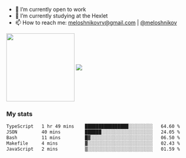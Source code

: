 <!-- ## Hi there, I'm Roman Meloshnikov 👋 -->

<!-- !
[image](https://www.codewars.com/users/meloshnikov/badges/small?theme=light)<br> -->

<!--
Here are some ideas to get you started:

- 🧰 I’m currently open to work
- 👯 I’m looking to collaborate on ...
- 🤔 I’m looking for help with ...
- 💬 Ask me about ...
- 📫 How to reach me: meloshnikov
- 😄 Pronouns: ...
- ⚡ Fun fact: ...
-->

- 🧰 I’m currently open to work
- 🌱 I’m currently studying at the Hexlet
- 📫 How to reach me: meloshnikovrv@gmail.com | [@meloshnikov](https://telegram.me/meloshnikov)

<span>
<a>
<img align="center" height="180em" src="https://github-readme-stats.vercel.app/api?username=meloshnikov&show_icons=true&hide_border=true&&count_private=true&include_all_commits=true" />
</a>
<a>
<img align="center" src="https://github-readme-stats.vercel.app/api/top-langs/?username=meloshnikov&layout=compact&hide_border=true" />
</a>
</span>


### My stats
<!--START_SECTION:waka-->

```txt
TypeScript   1 hr 49 mins    ████████████████░░░░░░░░░   64.60 %
JSON         40 mins         ██████░░░░░░░░░░░░░░░░░░░   24.05 %
Bash         11 mins         █▓░░░░░░░░░░░░░░░░░░░░░░░   06.50 %
Makefile     4 mins          ▓░░░░░░░░░░░░░░░░░░░░░░░░   02.43 %
JavaScript   2 mins          ▒░░░░░░░░░░░░░░░░░░░░░░░░   01.59 %
```

<!--END_SECTION:waka-->

